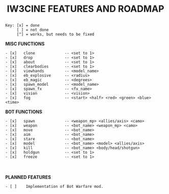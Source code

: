 # <p style="text-align: center;">**IW3CINE FEATURES AND ROADMAP**</p>

    Key: [x] = done
         [ ] = not done
         [^] = works, but needs to be fixed

**MISC FUNCTIONS**

    - [x]   clone             -- <set to 1>
    - [x]   drop              -- <set to 1>
    - [x]   about             -- <set to 1>
    - [x]   clearbodies       -- <set to 1>
    - [x]   viewhands         -- <model_name>
    - [x]   eb_explosive      -- <radius>
    - [x]   eb_magic          -- <degrees>
    - [x]   spawn_model       -- <model_name>
    - [x]   spawn_fx          -- <fx_name>
    - [x]   vision            -- <vision>
    - [x]   fog               -- <start> <half> <red> <green> <blue> <time>

**BOT FUNCTIONS**

    - [x]   spawn             -- <weapon_mp> <allies/axis> <camo>
    - [x]   weapon            -- <bot_name> <weapon_mp> <camo>
    - [x]   move              -- <bot_name>
    - [x]   aim               -- <bot_name>
    - [x]   stare             -- <bot_name>
    - [x]   model             -- <bot_name> <model> <allies/axis>
    - [x]   kill              -- <bot_name> <body/head/shotgun>
    - [x]   holdgun           -- <set to 1>
    - [x]   freeze            -- <set to 1>
   
</br><br/>
**PLANNED FEATURES**
    
    - [ ]    Implementation of Bot Warfare mod.